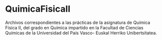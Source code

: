 # QuimicaFisicaII
Archivos correspondientes a las prácticas de la asignatura de
Química Física II, del grado en Química impartido en la 
Facultad de Ciencias Químicas de la Universidad del País Vasco-
Euskal Herriko Unibertsitatea.
